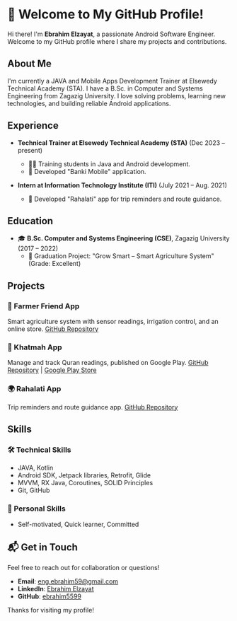# 👋 Welcome to My GitHub Profile!

Hi there! I'm **Ebrahim Elzayat**, a passionate Android Software Engineer. Welcome to my GitHub profile where I share my projects and contributions.

## About Me

I'm currently a JAVA and Mobile Apps Development Trainer at Elsewedy Technical Academy (STA). I have a B.Sc. in Computer and Systems Engineering from Zagazig University. I love solving problems, learning new technologies, and building reliable Android applications.

## Experience

- **Technical Trainer at Elsewedy Technical Academy (STA)** (Dec 2023 – present)
  - 👨‍🏫 Training students in Java and Android development.
  - 📱 Developed "Banki Mobile" application.

- **Intern at Information Technology Institute (ITI)** (July 2021 – Aug. 2021)
  - 🚀 Developed "Rahalati" app for trip reminders and route guidance.

## Education

- 🎓 **B.Sc. Computer and Systems Engineering (CSE)**, Zagazig University (2017 – 2022)
  - 🌟 Graduation Project: "Grow Smart – Smart Agriculture System" (Grade: Excellent)

## Projects

### 🌾 Farmer Friend App
Smart agriculture system with sensor readings, irrigation control, and an online store.
[GitHub Repository](https://github.com/ebrahim5599/Farmer-Friend)

### 📖 Khatmah App
Manage and track Quran readings, published on Google Play.
[GitHub Repository](https://github.com/ebrahim5599/Khatmah) | 
[Google Play Store](https://play.google.com/store/apps/details?id=com.islamic.khatmah)

### 🌍 Rahalati App
Trip reminders and route guidance app.
[GitHub Repository](https://github.com/ebrahim5599/ITI-Final-Project)

## Skills

### 🛠️ Technical Skills
- JAVA, Kotlin
- Android SDK, Jetpack libraries, Retrofit, Glide
- MVVM, RX Java, Coroutines, SOLID Principles
- Git, GitHub

### 🌟 Personal Skills
- Self-motivated, Quick learner, Committed

## 📬 Get in Touch

Feel free to reach out for collaboration or questions!

- **Email**: [eng.ebrahim59@gmail.com](mailto:eng.ebrahim59@gmail.com)
- **LinkedIn**: [Ebrahim Elzayat](https://www.linkedin.com/in/ebrahim-elzayat59/)
- **GitHub**: [ebrahim5599](https://github.com/ebrahim5599)

Thanks for visiting my profile!
